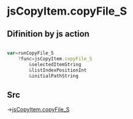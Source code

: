 # jsCopyItem.copyFile_S

## Difinition by js action

```js.js

var=runCopyFile_S
	?func=jsCopyItem.copyFile_S
		&selectedItemString
		&listIndexPositionInt
		&initialPathString
```

## Src

->[jsCopyItem.copyFile_S](https://github.com/puutaro/CommandClick/blob/master/app/src/main/java/com/puutaro/commandclick/fragment_lib/terminal_fragment/js_interface/list_index/JsCopyItem.kt#L46)


